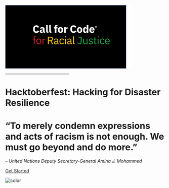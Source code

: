 <!-- _coverpage.md -->

<img src="img/cfcfrj-logo.png" width="400px" alt="Hacktoberfest: Hacking for Racial Justice">

<hr style='width:40%; border-color:#000000;'>
<h1 style="">Hacktoberfest: Hacking for Disaster Resilience</h1>
<h1><b>“To merely condemn expressions and acts of racism is not enough.​ We must go beyond and do more.”</b></h1>

<i>– United Nations Deputy Secretary-General
Amina J. Mohammed</i>

[Get Started](#main)

<!-- background color -->

![color](#ffffff)
